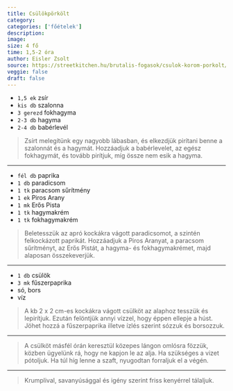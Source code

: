 ```yaml
---
title: Csülökpörkölt
category:
categories: ['főételek']
description: 
image: 
size: 4 fő
time: 1,5-2 óra
author: Eisler Zsolt
source: https://streetkitchen.hu/brutalis-fogasok/csulok-korom-porkolt/
veggie: false
draft: false
---
```


- `1,5 ek` zsír
- `kis db` szalonna 
- `3 gerezd` fokhagyma
- `2-3 db` hagyma
- `2-4 db` babérlevél

> Zsírt melegítünk egy nagyobb lábasban, és elkezdjük pirítani benne a szalonnát és a hagymát. Hozzáadjuk a babérlevelet, az egész fokhagymát, és tovább pirítjuk, míg össze nem esik a hagyma. 

---

- `fél db` paprika 
- `1 db` paradicsom
- `1 tk` paracsom sűrítmény
- `1 ek` Piros Arany
- `1 mk` Erős Pista
- `1 tk` hagymakrém
- `1 tk` fokhagymakrém 
> Beletesszük az apró kockákra vágott paradicsomot, a szintén felkockázott paprikát. Hozzáadjuk a Piros Aranyat, a paracsom sűrítményt, az Erős Pistát, a hagyma- és fokhagymakrémet, majd alaposan összekeverjük.

---
- `1 db` csülök
- `3 mk` fűszerpaprika
- só, bors
- víz

> A kb 2 x 2 cm-es kockákra vágott csülköt az alaphoz tesszük és lepirítjuk. Ezután felöntjük annyi vízzel, hogy éppen ellepje a húst. Jöhet hozzá a fűszerpaprika illetve ízlés szerint sózzuk és borsozzuk. 

---

> A csülköt másfél órán keresztül közepes lángon omlósra fözzük, közben ügyelünk rá, hogy ne kapjon le az alja. Ha szükséges a vizet pótoljuk. Ha túl híg lenne a szaft, nyugodtan forraljuk el a végén.

---

> Krumplival, savanyúsággal és igény szerint friss kenyérrel tálaljuk.

